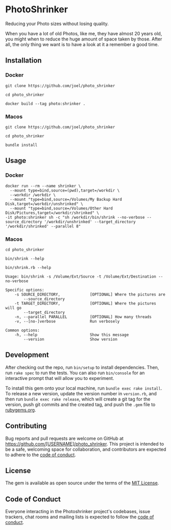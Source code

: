 # PhotoShrinker

Reducing your Photo sizes without losing quality.

When you have a lot of old Photos, like me, they have almost 20 years old, you might when to reduce the huge amount of space taken by those. After all, the only thing we want is to have a look at it a remember a good time.

## Installation

### Docker

```
git clone https://github.com/joel/photo_shrinker
```

```
cd photo_shrinker
```

```
docker build --tag photo:shrinker .
```

### Macos

```
git clone https://github.com/joel/photo_shrinker
```

```
cd photo_shrinker
```

```
bundle install
```

## Usage

### Docker

```
docker run --rm --name shrinker \
  --mount type=bind,source=(pwd),target=/workdir \
  --workdir /workdir \
  --mount "type=bind,source=/Volumes/My Backup Hard Disk,target=/workdir/unshrinked" \
  --mount "type=bind,source=/Volumes/Other Hard Disk/Pictures,target=/workdir/shrinked" \
-it photo:shrinker sh -c "sh /workdir/bin/shrink --no-verbose --source_directory '/workdir/unshrinked' --target_directory '/workdir/shrinked' --parallel 8"
```

### Macos

```
cd photo_shrinker
```

```
bin/shrink --help
```

```
bin/shrink.rb --help

Usage: bin/shrink -s /Volume/Ext/Source -t /Volume/Ext/Destination --no-verbose

Specific options:
    -s SOURCE_DIRECTORY,             [OPTIONAL] Where the pictures are
        --source_directory
    -t TARGET_DIRECTORY,             [OPTIONAL] Where the pictures will go
        --target_directory
    -n, --parallel PARALLEL          [OPTIONAL] How many threads
    -v, --[no-]verbose               Run verbosely

Common options:
    -h, --help                       Show this message
        --version                    Show version
```

## Development

After checking out the repo, run `bin/setup` to install dependencies. Then, run `rake spec` to run the tests. You can also run `bin/console` for an interactive prompt that will allow you to experiment.

To install this gem onto your local machine, run `bundle exec rake install`. To release a new version, update the version number in `version.rb`, and then run `bundle exec rake release`, which will create a git tag for the version, push git commits and the created tag, and push the `.gem` file to [rubygems.org](https://rubygems.org).

## Contributing

Bug reports and pull requests are welcome on GitHub at https://github.com/[USERNAME]/photo_shrinker. This project is intended to be a safe, welcoming space for collaboration, and contributors are expected to adhere to the [code of conduct](https://github.com/[USERNAME]/photo_shrinker/blob/master/CODE_OF_CONDUCT.md).

## License

The gem is available as open source under the terms of the [MIT License](https://opensource.org/licenses/MIT).

## Code of Conduct

Everyone interacting in the Photoshrinker project's codebases, issue trackers, chat rooms and mailing lists is expected to follow the [code of conduct](https://github.com/[USERNAME]/photo_shrinker/blob/master/CODE_OF_CONDUCT.md).

